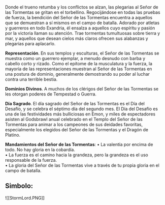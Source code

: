 Donde el trueno retumba y los conflictos se alzan, las plegarias al Señor de las Tormentas se gritan en el torbellino. Regocijándose en todas las pruebas de fuerza, la bendición del Señor de las Tormentas encuentra a aquellos que se demuestran a sí mismos en el campo de batalla. Adorado por atletas y guerreros en todo Exandria, él ensalza a aquellos cuyo espíritu y pasión por la victoria llaman su atención. Trae tormentas tumultuosas sobre tierra y mar, y aquellos que desean cielos más claros ofrecen sus alabanzas y plegarias para aplacarlo.

**Representación**. En sus templos y esculturas, el Señor de las Tormentas se muestra como un guerrero ejemplar, a menudo desnudo con barba y cabello corto y rizado. Como el epítome de la musculatura y la fuerza, la mayoría de las representaciones muestran al Señor de las Tormentas en una postura de dominio, generalmente demostrando su poder al luchar contra una terrible bestia.

**Dominios Divinos**. A muchos de los clérigos del Señor de las Tormentas se les otorgan poderes de Tempestad o Guerra.

**Día Sagrado**. El día sagrado del Señor de las Tormentas es el Día del Desafío, y se celebra el séptimo día del segundo mes. El Día del Desafío es una de las festividades más bulliciosas en Emon, y miles de espectadores asisten al Godsbrawl anual celebrado en el Templo del Señor de las Tormentas para animar a los campeones de sus deidades favoritas, especialmente los elegidos del Señor de las Tormentas y el Dragón de Platino.

**Mandamientos del Señor de las Tormentas**: 
	• La valentía por encima de todo. No hay gloria en la cobardía. <br>
	• La fuerza es el camino hacia la grandeza, pero la grandeza es el uso responsable de la fuerza. <br>
	• La gloria del Señor de las Tormentas vive a través de tu propia gloria en el campo de batalla.

## Simbolo:

![[StormLord.PNG]]